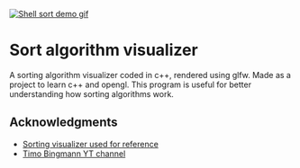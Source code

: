 [![Shell sort demo gif](https://imagizer.imageshack.com/img924/2928/ZiAn2N.gif)](https://www.youtube.com/watch?v=6ErQa2DV-JY)

# Sort algorithm visualizer

A sorting algorithm visualizer coded in c++, rendered using glfw.
Made as a project to learn c++ and opengl. This program is useful
for better understanding how sorting algorithms work.

## Acknowledgments

  - [Sorting visualizer used for reference](https://github.com/alesbe/sorting-visualizer)
  - [Timo Bingmann YT channel](https://www.youtube.com/@TimoBingmann)
